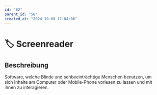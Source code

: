 ```yaml
---
id: "62"
parent_id: "58"
created_at: "2024-10-08 17:04:06"
---
```


# 🏷️ Screenreader

## Beschreibung

Software, welche Blinde und sehbeeinträchtige Menschen benutzen, um sich Inhalte am Computer oder Mobile-Phone vorlesen zu lassen und mit ihnen zu interagieren.
